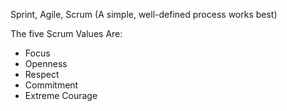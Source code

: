 Sprint, Agile, Scrum (A simple, well-defined process works best)

The five Scrum Values Are:
- Focus
- Openness
- Respect
- Commitment
- Extreme Courage
